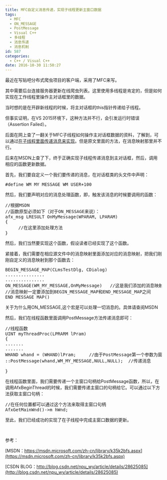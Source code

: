 ```yaml
---
title: MFC自定义消息传递，实现子线程更新主窗口数据
tags:
  - MFC
  - ON_MESSAGE
  - PostMessage
  - Visual C++
  - 多线程
  - 消息传递
  - 消息机制
id: 587
categories:
  - C++ / Visual C++
date: 2016-10-30 11:50:27
---
```


最近在写贴吧分布式爬虫项目的客户端，采用了MFC来写。

其中需要后台连接服务器更新在线爬虫列表。这里使用多线程是肯定的，但是如何实现在工作线程里操作主对话框里的数据。

当时想的是在开辟新线程的时候，将主对话框的this指针传递给子线程。

但事实证明，在VS 2015环境下，这种方法并不行，会引发运行时错误（Assertion Failed）。

后面在网上查了一翻关于MFC子线程如何操作主对话框数据的资料，了解到，可以通过[在子线程里面传递消息来实现](http://blog.csdn.net/npu_wy/article/details/28625085)。但是原文里面的方法，在消息映射那里并不行。

后来在MSDN上查了下，终于正确实现子线程传递消息到主对话框，然后，调用相应的函数更新数据。

首先，我们要自定义一个我们要传递的消息，在对话框类的头文件中声明：
<pre class="lang:c++ decode:true ">#define WM_MY_MESSAGE WM_USER+100</pre>
然后，我们要声明对应的消息处理函数，即，触发该消息的时候要调用的函数：
<pre class="lang:c++ decode:true">//根据MSDN
//函数原型必须如下（对于ON_MESSAGE来说）：
afx_msg LRESULT OnMyMessage(WPARAM, LPARAM)
{
     //在这里添加处理方法
}</pre>
然后，我们当然要实现这个函数，假设读者已经实现了这个函数。

紧接着，我们需要在相应源文件中的消息映射里面添加对应的消息映射，把我们刚刚自定义的消息映射到那个函数去：
<pre class="lang:c++ decode:true ">BEGIN_MESSAGE_MAP(CLmsTestDlg, CDialog)
...............
...............
ON_MESSAGE(WM_MY_MESSAGE,OnMyMessage)   //这是我们添加的消息映射
//消息映射一定要添加到BEGIN_MESSAGE_MAP和END_MESSAGE_MAP之间
END_MESSAGE_MAP()</pre>
关于为什么用ON_MESSAGE,这个宏是可以处理一切消息的。具体请查阅MSDN

然后，我们在线程函数里面调用PostMessage方法传递消息即可：
<pre class="lang:c++ decode:true ">//线程函数
UINT myThreadProc(LPRARM lPram)
{
.......
.......
WHAND whand = (WHAND)lPram;     //由于PostMessage第一个参数为窗口句柄，所以我们要得到主窗口句柄
::PostMessage(whand,WM_MY_MESSAGE,NULL,NULL);  //传递消息

}</pre>
在线程函数里面，我们需要传递一个主窗口句柄给PostMessage函数，所以，在调用AfxBeginThread的时候，我们需要传递主窗口的句柄给它。可以通过以下方法获取主窗口句柄：
<pre class="lang:c++ decode:true ">//在任何位置都可以通过这个方法来取得主窗口句柄
AfxGetMainWnd()-&gt;m_hWnd;</pre>
至此，我们已经成功的实现了在子线程中完成主窗口数据的更新。

&nbsp;

参考：

[MSDN：https://msdn.microsoft.com/zh-cn/library/k35k2bfs.aspx](https://msdn.microsoft.com/zh-cn/library/k35k2bfs.aspx)

[CSDN BLOG：http://blog.csdn.net/npu_wy/article/details/28625085](http://blog.csdn.net/npu_wy/article/details/28625085)